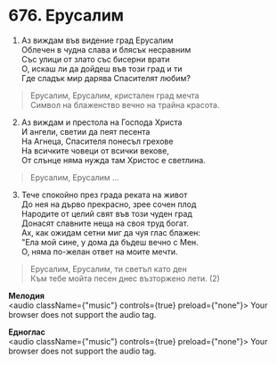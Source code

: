 # 676. Ерусалим

1. Аз виждам във видение град Ерусалим  
Облечен в чудна слава и блясък несравним  
Със улици от злато със бисерни врати  
О, искаш ли да дойдеш във този град и ти  
Где сладък мир дарява Спасителят любим?  

> Ерусалим, Ерусалим, кристален град мечта  
> Символ на блаженство вечно на трайна красота.  

2. Аз виждам и престола на Господа Христа  
И ангели, светии да пеят песента  
На Агнеца, Спасителя понесъл грехове  
На всичките човеци от всички векове,  
От слънце няма нужда там Христос е светлина.  

> Ерусалим, Ерусалим ...  

3. Тече спокойно през града реката на живот  
До нея на дърво прекрасно, зрее сочен плод  
Народите от целий свят във този чуден град  
Донасят славните неща на своя труд богат.  
Ах, как ожидам сетни миг да чуя глас блажен:  
"Ела мой сине, у дома да бъдеш вечно с Мен.  
О, няма по-желан ответ на моите мечти.  

> Ерусалим, Ерусалим, ти светъл като ден  
> Към тебе мойта песен днес възторжено лети. (2)

**Мелодия**  
<audio className={"music"} controls={true} preload={"none"}>
    <source src="mp3/676.mp3" type="audio/mpeg"/>
    Your browser does not support the audio tag.
</audio>

**Едноглас**  
<audio className={"music"} controls={true} preload={"none"}>
    <source src="transp/676.mp3" type="audio/mpeg"/>
    Your browser does not support the audio tag.
</audio>
